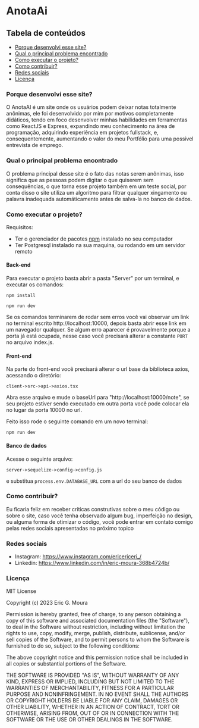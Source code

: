 # AnotaAi

## Tabela de conteúdos

- [Porque desenvolvi esse site?](#porque-desenvolvi-esse-site)
- [Qual o principal problema encontrado](#qual-o-principal-problema-encontrado)
- [Como executar o projeto?](#como-executar-o-projeto)
- [Como contribuir?](#como-contribuir)
- [Redes sociais](#redes-sociais)
- [Licença](#licença)

### Porque desenvolvi esse site?

O AnotaAI é um site onde os usuários podem deixar notas totalmente anônimas, ele foi desenvolvido por mim por motivos completamente didáticos, tendo em foco desenvolver minhas habilidades em ferramentas como ReactJS e Express, expandindo meu conhecimento na área de programação, adquirindo experiência em projetos fullstack, e, consequentemente, aumentando o valor do meu Portfólio para uma possivel entrevista de emprego.

### Qual o principal problema encontrado

O problema principal desse site é o fato das notas serem anônimas, isso significa que as pessoas podem digitar o que quiserem sem consequências, o que torna esse projeto também em um teste social, por conta disso o site utiliza um algoritmo para filtrar qualquer xingamento ou palavra inadequada automáticamente antes de salva-la no banco de dados.

### Como executar o projeto?

Requisitos:

- Ter o gerenciador de pacotes <a href="https://www.npmjs.com">npm</a> instalado no seu computador
- Ter Postgresql instalado na sua maquina, ou rodando em um servidor remoto

#### Back-end

Para executar o projeto basta abrir a pasta "Server" por um terminal, e executar os comandos:

```
npm install
```

```
npm run dev
```

Se os comandos terminarem de rodar sem erros você vai observar um link no terminal escrito http://localhost:10000, depois basta abrir esse link em um navegador qualquer.
Se algum erro aparecer é provavelmente porque a porta já está ocupada, nesse caso você precisará alterar a constante `PORT` no arquivo index.js.

#### Front-end

Na parte do front-end você precisará alterar o url base da biblioteca axios, acessando o diretório:

```
client->src->api->axios.tsx
```

Abra esse arquivo e mude o baseUrl para "http://localhost:10000/note", se seu projeto estiver sendo executado em outra porta você pode colocar ela no lugar da porta 10000 no url.

Feito isso rode o seguinte comando em um novo terminal:

```
npm run dev
```

#### Banco de dados

Acesse o seguinte arquivo:

```
server->sequelize->config->config.js
```

e substitua `process.env.DATABASE_URL` com a url do seu banco de dados

### Como contribuir?

Eu ficaria feliz em receber críticas construtivas sobre o meu código ou sobre o site, caso você tenha observado algum bug, imperfeição no design, ou alguma forma de otimizar o código, você pode entrar em contato comigo pelas redes sociais apresentadas no próximo topico

### Redes sociais

- Instagram: https://www.instagram.com/ericericeri_/
- Linkedin: https://www.linkedin.com/in/eric-moura-368b4724b/

### Licença

MIT License

Copyright (c) 2023 Eric G. Moura

Permission is hereby granted, free of charge, to any person obtaining a copy
of this software and associated documentation files (the "Software"), to deal
in the Software without restriction, including without limitation the rights
to use, copy, modify, merge, publish, distribute, sublicense, and/or sell
copies of the Software, and to permit persons to whom the Software is
furnished to do so, subject to the following conditions:

The above copyright notice and this permission notice shall be included in all
copies or substantial portions of the Software.

THE SOFTWARE IS PROVIDED "AS IS", WITHOUT WARRANTY OF ANY KIND, EXPRESS OR
IMPLIED, INCLUDING BUT NOT LIMITED TO THE WARRANTIES OF MERCHANTABILITY,
FITNESS FOR A PARTICULAR PURPOSE AND NONINFRINGEMENT. IN NO EVENT SHALL THE
AUTHORS OR COPYRIGHT HOLDERS BE LIABLE FOR ANY CLAIM, DAMAGES OR OTHER
LIABILITY, WHETHER IN AN ACTION OF CONTRACT, TORT OR OTHERWISE, ARISING FROM,
OUT OF OR IN CONNECTION WITH THE SOFTWARE OR THE USE OR OTHER DEALINGS IN THE
SOFTWARE.
